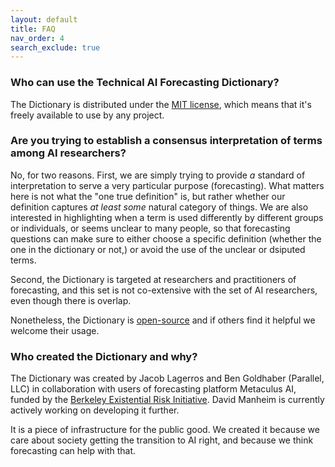 ```yaml
---
layout: default
title: FAQ
nav_order: 4
search_exclude: true
---
```


### Who can use the Technical AI Forecasting Dictionary?

The Dictionary is distributed under the [MIT license](https://github.com/parallel-forecast/AI-dict/blob/master/LICENSE.md),
which means that it's freely available to use by any project.

### Are you trying to establish a consensus interpretation of terms among AI researchers?

No, for two reasons. First, we are simply trying to provide *a* standard of interpretation
to serve a very particular purpose (forecasting). What matters here is not what the
"one true definition" is, but rather whether our definition captures *at least some*
natural category of things. We are also interested in highlighting when a term is used differently
by different groups or individuals, or seems unclear to many people, so that forecasting
questions can make sure to either choose a specific definition (whether the one in the dictionary 
or not,) or avoid the use of the unclear or dsiputed terms.

Second, the Dictionary is targeted at researchers and practitioners of forecasting,
and this set is not co-extensive with the set of AI researchers, even though
there is overlap.

Nonetheless, the Dictionary is [open-source](https://github.com/parallel-forecast/AI-dict/blob/master/LICENSE.md)
and if others find it helpful we welcome their usage.

### Who created the Dictionary and why?

The Dictionary was created by Jacob Lagerros and Ben Goldhaber (Parallel, LLC) in collaboration
with users of forecasting platform Metaculus AI, funded by the [Berkeley Existential
Risk Initiative](http://existence.org/grants/). David Manheim is currently actively working 
on developing it further.

It is a piece of infrastructure for the public good. We created it because we
care about society getting the transition to AI right, and because we think
forecasting can help with that.
